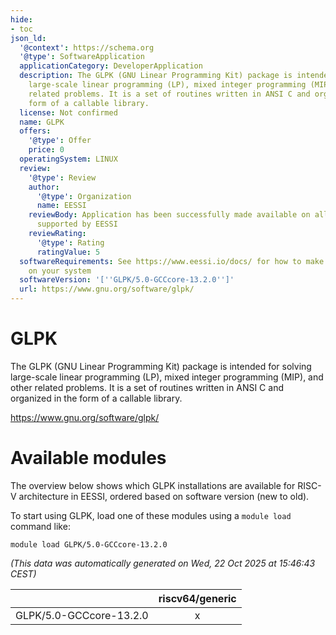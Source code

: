 ```yaml
---
hide:
- toc
json_ld:
  '@context': https://schema.org
  '@type': SoftwareApplication
  applicationCategory: DeveloperApplication
  description: The GLPK (GNU Linear Programming Kit) package is intended for solving
    large-scale linear programming (LP), mixed integer programming (MIP), and other
    related problems. It is a set of routines written in ANSI C and organized in the
    form of a callable library.
  license: Not confirmed
  name: GLPK
  offers:
    '@type': Offer
    price: 0
  operatingSystem: LINUX
  review:
    '@type': Review
    author:
      '@type': Organization
      name: EESSI
    reviewBody: Application has been successfully made available on all architectures
      supported by EESSI
    reviewRating:
      '@type': Rating
      ratingValue: 5
  softwareRequirements: See https://www.eessi.io/docs/ for how to make EESSI available
    on your system
  softwareVersion: '[''GLPK/5.0-GCCcore-13.2.0'']'
  url: https://www.gnu.org/software/glpk/
---
```


GLPK
====


The GLPK (GNU Linear Programming Kit) package is intended for solving large-scale linear programming (LP), mixed integer programming (MIP), and other related problems. It is a set of routines written in ANSI C and organized in the form of a callable library.

https://www.gnu.org/software/glpk/
# Available modules


The overview below shows which GLPK installations are available for RISC-V architecture in EESSI, ordered based on software version (new to old).

To start using GLPK, load one of these modules using a `module load` command like:

```shell
module load GLPK/5.0-GCCcore-13.2.0
```

*(This data was automatically generated on Wed, 22 Oct 2025 at 15:46:43 CEST)*

| |riscv64/generic|
| :---: | :---: |
|GLPK/5.0-GCCcore-13.2.0|x|
